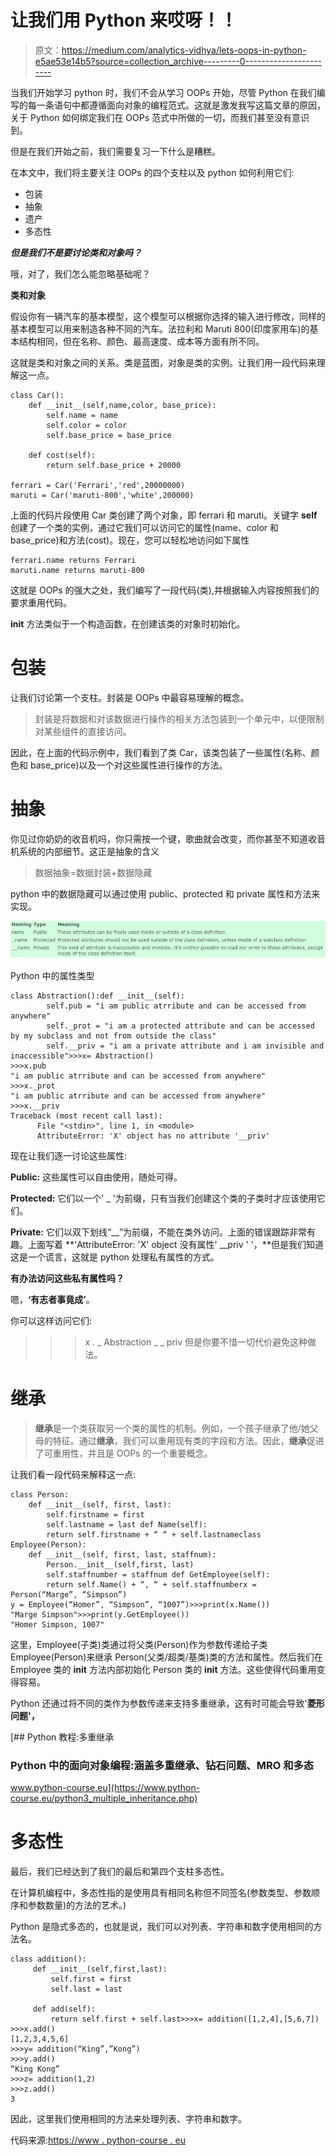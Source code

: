 # 让我们用 Python 来哎呀！！

> 原文：<https://medium.com/analytics-vidhya/lets-oops-in-python-e5ae53e14b5?source=collection_archive---------0----------------------->

当我们开始学习 python 时，我们不会从学习 OOPs 开始，尽管 Python 在我们编写的每一条语句中都遵循面向对象的编程范式。这就是激发我写这篇文章的原因，关于 Python 如何绑定我们在 OOPs 范式中所做的一切，而我们甚至没有意识到。

但是在我们开始之前，我们需要复习一下什么是糟糕。

在本文中，我们将主要关注 OOPs 的四个支柱以及 python 如何利用它们:

*   包装
*   抽象
*   遗产
*   多态性

***但是我们不是要讨论类和对象吗？***

哦，对了，我们怎么能忽略基础呢？

**类和对象**

假设你有一辆汽车的基本模型，这个模型可以根据你选择的输入进行修改，同样的基本模型可以用来制造各种不同的汽车。法拉利和 Maruti 800(印度家用车)的基本结构相同，但在名称、颜色、最高速度、成本等方面有所不同。

这就是类和对象之间的关系。类是蓝图，对象是类的实例。让我们用一段代码来理解这一点。

```
class Car():
    def __init__(self,name,color, base_price):
        self.name = name
        self.color = color
        self.base_price = base_price

    def cost(self):
        return self.base_price + 20000

ferrari = Car('Ferrari','red',20000000)
maruti = Car('maruti-800','white',200000)
```

上面的代码片段使用 Car 类创建了两个对象，即 ferrari 和 maruti。关键字 **self** 创建了一个类的实例，通过它我们可以访问它的属性(name、color 和 base_price)和方法(cost)。现在，您可以轻松地访问如下属性

```
ferrari.name returns Ferrari
maruti.name returns maruti-800
```

这就是 OOPs 的强大之处，我们编写了一段代码(类),并根据输入内容按照我们的要求重用代码。

__init__ 方法类似于一个构造函数，在创建该类的对象时初始化。

# 包装

让我们讨论第一个支柱。封装是 OOPs 中最容易理解的概念。

> 封装是将数据和对该数据进行操作的相关方法包装到一个单元中，以便限制对某些组件的直接访问。

因此，在上面的代码示例中，我们看到了类 Car，该类包装了一些属性(名称、颜色和 base_price)以及一个对这些属性进行操作的方法。

# 抽象

你见过你奶奶的收音机吗，你只需按一个键，歌曲就会改变，而你甚至不知道收音机系统的内部细节。这正是抽象的含义

> 数据抽象=数据封装+数据隐藏

python 中的数据隐藏可以通过使用 public、protected 和 private 属性和方法来实现。

![](img/3211d80a5fee43f74b1c07408b5383f6.png)

Python 中的属性类型

```
class Abstraction():def __init__(self):
        self.pub = "i am public atrribute and can be accessed from anywhere"
        self._prot = "i am a protected attribute and can be accessed by my subclass and not from outside the class"
        self.__priv = "i am a private attribute and i am invisible and inaccessible">>>x= Abstraction()
>>>x.pub
"i am public atrribute and can be accessed from anywhere"
>>>x._prot
"i am public atrribute and can be accessed from anywhere"
>>>x.__priv
Traceback (most recent call last):
      File "<stdin>", line 1, in <module>
      AttributeError: 'X' object has no attribute '__priv' 
```

现在让我们逐一讨论这些属性:

**Public:** 这些属性可以自由使用，随处可得。

**Protected:** 它们以一个' _ '为前缀，只有当我们创建这个类的子类时才应该使用它们。

**Private:** 它们以双下划线“__”为前缀，不能在类外访问。上面的错误跟踪非常有趣。上面写着 **'AttributeError: 'X' object 没有属性' __priv ' '，**但是我们知道这是一个谎言，这就是 python 处理私有属性的方式。

**有办法访问这些私有属性吗？**

嗯，**‘有志者事竟成’**。

你可以这样访问它们:
>>>x . _ Abstraction _ _ priv
但是你要不惜一切代价避免这种做法。

# **继承**

> **继承**是一个类获取另一个类的属性的机制。例如，一个孩子继承了他/她父母的特征。通过**继承**，我们可以重用现有类的字段和方法。因此，**继承**促进了可重用性，并且是 OOPs 的一个重要概念。

让我们看一段代码来解释这一点:

```
class Person:
    def __init__(self, first, last):
        self.firstname = first
        self.lastname = last def Name(self):
        return self.firstname + “ “ + self.lastnameclass Employee(Person):
    def __init__(self, first, last, staffnum):
        Person.__init__(self,first, last)
        self.staffnumber = staffnum def GetEmployee(self):
        return self.Name() + “, “ + self.staffnumberx = Person(“Marge”, “Simpson”)
y = Employee(“Homer”, “Simpson”, “1007”)>>>print(x.Name())
"Marge Simpson">>>print(y.GetEmployee())
"Homer Simpson, 1007"
```

这里，Employee(子类)类通过将父类(Person)作为参数传递给子类 Employee(Person)来继承 Person(父类/超类/基类)类的方法和属性。然后我们在 Employee 类的 __init__ 方法内部初始化 Person 类的 __init__ 方法。这些使得代码重用变得容易。

Python 还通过将不同的类作为参数传递来支持多重继承，这有时可能会导致'**菱形问题'，**

[](https://www.python-course.eu/python3_multiple_inheritance.php) [## Python 教程:多重继承

### Python 中的面向对象编程:涵盖多重继承、钻石问题、MRO 和多态

www.python-course.eu](https://www.python-course.eu/python3_multiple_inheritance.php) 

# 多态性

最后，我们已经达到了我们的最后和第四个支柱多态性。

在计算机编程中，多态性指的是使用具有相同名称但不同签名(参数类型、参数顺序和参数数量)的方法的艺术。)

Python 是隐式多态的，也就是说，我们可以对列表、字符串和数字使用相同的方法名。

```
class addition():
     def __init__(self,first,last):
         self.first = first
         self.last = last

     def add(self):
         return self.first + self.last>>>x= addition([1,2,4],[5,6,7])
>>>x.add()
[1,2,3,4,5,6]
>>>y= addition(“King”,”Kong”)
>>>y.add()
“King Kong”
>>>z= addition(1,2)
>>>z.add()
3
```

因此，这里我们使用相同的方法来处理列表、字符串和数字。

代码来源:[https://www . python-course . eu](https://www.python-course.eu/)